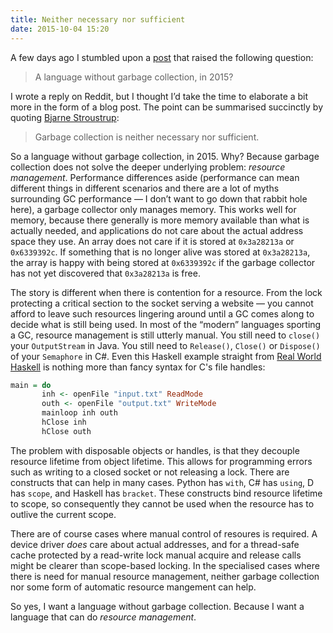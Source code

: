 ```yaml
---
title: Neither necessary nor sufficient
date: 2015-10-04 15:20
---
```


A few days ago I stumbled upon a [post][when-rust-makes-sense]
that raised the following question:

> A language without garbage collection, in 2015?

I wrote a reply on Reddit,
but I thought I’d take the time to elaborate a bit more
in the form of a blog post.
The point can be summarised succinctly
by quoting [Bjarne Stroustrup][bjarne-quote]:

> Garbage collection is neither necessary nor sufficient.

[when-rust-makes-sense]: https://m50d.github.io/2015/09/28/when-rust-makes-sense.html
[bjarne-quote]:          https://isocpp.org/blog/2015/09/bjarne-stroustrup-announces-cpp-core-guidelines

<!--more-->

So a language without garbage collection, in 2015.
Why?
Because garbage collection does not solve the deeper underlying problem:
_resource management_.
Performance differences aside
(performance can mean different things in different scenarios
and there are a lot of myths surrounding GC performance
— I don’t want to go down that rabbit hole here),
a garbage collector only manages memory.
This works well for memory,
because there generally is more memory available than what is actually needed,
and applications do not care about the actual address space they use.
An array does not care if it is stored at `0x3a28213a` or `0x6339392c`.
If something that is no longer alive was stored at `0x3a28213a`,
the array is happy with being stored at `0x6339392c`
if the garbage collector has not yet discovered that `0x3a28213a` is free.

The story is different when there is contention for a resource.
From the lock protecting a critical section to the socket serving a website
— you cannot afford to leave such resources lingering around
until a GC comes along to decide what is still being used.
In most of the “modern” languages sporting a GC,
resource management is still utterly manual.
You still need to `close()` your `OutputStream` in Java.
You still need to `Release()`, `Close()` or `Dispose()` of your `Semaphore` in C#.
Even this Haskell example straight from [Real World Haskell][real-world-haskell]
is nothing more than fancy syntax for C's file handles:

```haskell
main = do 
       inh <- openFile "input.txt" ReadMode
       outh <- openFile "output.txt" WriteMode
       mainloop inh outh
       hClose inh
       hClose outh
```

The problem with disposable objects or handles,
is that they decouple resource lifetime from object lifetime.
This allows for programming errors such as writing to a closed socket
or not releasing a lock.
There are constructs that can help in many cases.
Python has `with`, C# has `using`, D has `scope`, and Haskell has `bracket`.
These constructs bind resource lifetime to scope,
so consequently they cannot be used
when the resource has to outlive the current scope.

[real-world-haskell]: http://book.realworldhaskell.org/read/io.html#io.files

There are of course cases where manual control of resoures is required.
A device driver _does_ care about actual addresses,
and for a thread-safe cache protected by a read-write lock
manual acquire and release calls might be clearer than scope-based locking.
In the specialised cases where there is need for manual resource management,
neither garbage collection nor some form of automatic resource mangement can help.

So yes, I want a language without garbage collection.
Because I want a language that can do _resource management_.

